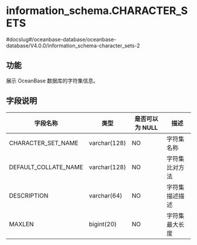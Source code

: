 information_schema.CHARACTER_SETS 
======================================================
#docslug#/oceanbase-database/oceanbase-database/V4.0.0/information_schema-character_sets-2


功能 
-----------

展示 OceanBase 数据库的字符集信息。


字段说明 
-------------



|       **字段名称**       |    **类型**    | **是否可以为 NULL** | **描述**  |
|----------------------|--------------|----------------|---------|
| CHARACTER_SET_NAME   | varchar(128) | NO             | 字符集名称   |
| DEFAULT_COLLATE_NAME | varchar(128) | NO             | 字符集比对方法 |
| DESCRIPTION          | varchar(64)  | NO             | 字符集描述描述 |
| MAXLEN               | bigint(20)   | NO             | 字符集最大长度 |


